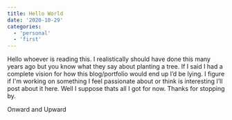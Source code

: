 ```yaml
---
title: Hello World
date: '2020-10-29'
categories:
  - 'personal'
  - 'first'
---
```


Hello whoever is reading this. I realistically should have done this many years ago but you know what they say about planting a tree. If I said I had a complete vision for how this blog/portfolio would end up I’d be lying. I figure if I'm working on something I feel passionate about or think is interesting I’ll post about it here. Well I suppose thats all I got for now. Thanks for stopping by.

Onward and Upward
